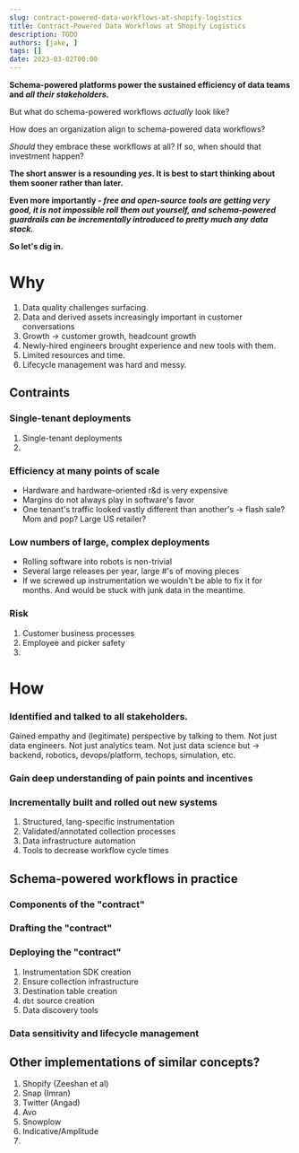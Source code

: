 ```yaml
---
slug: contract-powered-data-workflows-at-shopify-logistics
title: Contract-Powered Data Workflows at Shopify Logistics
description: TODO
authors: [jake, ]
tags: []
date: 2023-03-02T00:00
---
```



**Schema-powered platforms power the sustained efficiency of data teams and *all their stakeholders.***


But what do schema-powered workflows _actually_ look like?

How does an organization align to schema-powered data workflows?

*Should* they embrace these workflows at all? If so, when should that investment happen?

**The short answer is a resounding _yes_. It is best to start thinking about them sooner rather than later.**

**Even more importantly - _free and open-source tools are getting very good, it is not impossible roll them out yourself, and schema-powered guardrails can be incrementally introduced to pretty much any data stack._**

**So let's dig in.**<!--truncate--> 


# Why

1. Data quality challenges surfacing.
2. Data and derived assets increasingly important in customer conversations
3. Growth -> customer growth, headcount growth
4. Newly-hired engineers brought experience and new tools with them.
5. Limited resources and time.
6. Lifecycle management was hard and messy.


## Contraints

### Single-tenant deployments
1. Single-tenant deployments
2. 

### Efficiency at many points of scale

* Hardware and hardware-oriented r&d is very expensive
* Margins do not always play in software's favor
* One tenant's traffic looked vastly different than another's -> flash sale? Mom and pop? Large US retailer?

### Low numbers of large, complex deployments

* Rolling software into robots is non-trivial
* Several large releases per year, large #'s of moving pieces
* If we screwed up instrumentation we wouldn't be able to fix it for months. And would be stuck with junk data in the meantime.

### Risk

1. Customer business processes
2. Employee and picker safety
3. 

# How

### Identified and talked to all stakeholders.
Gained empathy and (legitimate) perspective by talking to them. Not just data engineers. Not just analytics team. Not just data science but -> backend, robotics, devops/platform, techops, simulation, etc.

### Gain deep understanding of pain points and incentives

### Incrementally built and rolled out new systems
1. Structured, lang-specific instrumentation
2. Validated/annotated collection processes
3. Data infrastructure automation
4. Tools to decrease workflow cycle times

## Schema-powered workflows in practice

### Components of the "contract"

### Drafting the "contract"

### Deploying the "contract"

1. Instrumentation SDK creation
2. Ensure collection infrastructure
3. Destination table creation
4. `dbt` source creation
5. Data discovery tools

### Data sensitivity and lifecycle management


## Other implementations of similar concepts?

1. Shopify (Zeeshan et al)
2. Snap (Imran)
3. Twitter (Angad)
4. Avo
5. Snowplow
6. Indicative/Amplitude
7. 
